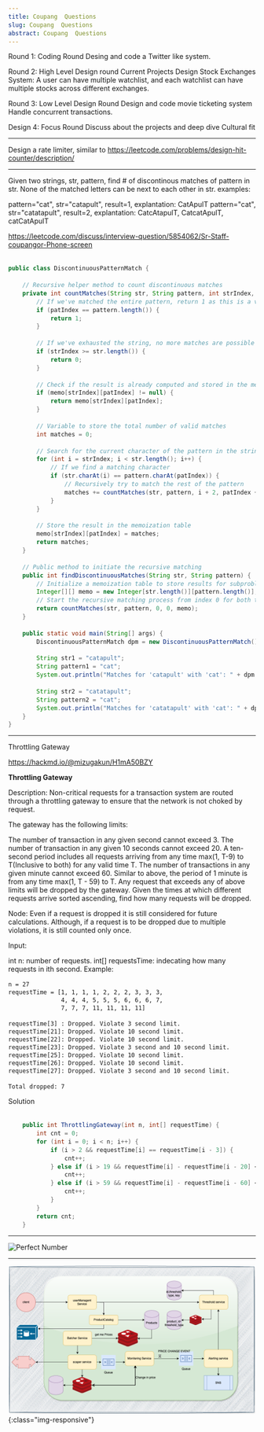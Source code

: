 ```yaml
---
title: Coupang  Questions
slug: Coupang  Questions
abstract: Coupang  Questions
---
```


Round 1: Coding Round
Desing and code a Twitter like system.


Round 2: High Level Design round
Current Projects
Design Stock Exchanges System: A user can have multiple watchlist, and each watchlist can have multiple stocks across different exchanges.


Round 3: Low Level Design Round
Design and code movie ticketing system
Handle concurrent transactions.


Design 4: Focus Round
Discuss about the projects and deep dive
Cultural fit

-------------

Design a rate limiter, similar to https://leetcode.com/problems/design-hit-counter/description/


-----------

Given two strings, str, pattern, find # of discontinous matches of pattern in str. None of the matched letters can be next to each other in str.
examples:


pattern="cat", str="catapult", result=1, explantation: CatApulT
pattern="cat", str="catatapult", result=2, explantation: CatcAtapulT, CatcatApulT, catCatApulT

https://leetcode.com/discuss/interview-question/5854062/Sr-Staff-coupangor-Phone-screen

```java 

public class DiscontinuousPatternMatch {

    // Recursive helper method to count discontinuous matches
    private int countMatches(String str, String pattern, int strIndex, int patIndex, Integer[][] memo) {
        // If we've matched the entire pattern, return 1 as this is a valid match
        if (patIndex == pattern.length()) {
            return 1;
        }

        // If we've exhausted the string, no more matches are possible
        if (strIndex >= str.length()) {
            return 0;
        }

        // Check if the result is already computed and stored in the memoization table
        if (memo[strIndex][patIndex] != null) {
            return memo[strIndex][patIndex];
        }

        // Variable to store the total number of valid matches
        int matches = 0;

        // Search for the current character of the pattern in the string from the current position
        for (int i = strIndex; i < str.length(); i++) {
            // If we find a matching character
            if (str.charAt(i) == pattern.charAt(patIndex)) {
                // Recursively try to match the rest of the pattern
                matches += countMatches(str, pattern, i + 2, patIndex + 1, memo); // Move to the next character in pattern and skip at least 1 char in str
            }
        }

        // Store the result in the memoization table
        memo[strIndex][patIndex] = matches;
        return matches;
    }

    // Public method to initiate the recursive matching
    public int findDiscontinuousMatches(String str, String pattern) {
        // Initialize a memoization table to store results for subproblems
        Integer[][] memo = new Integer[str.length()][pattern.length()];
        // Start the recursive matching process from index 0 for both the string and the pattern
        return countMatches(str, pattern, 0, 0, memo);
    }

    public static void main(String[] args) {
        DiscontinuousPatternMatch dpm = new DiscontinuousPatternMatch();

        String str1 = "catapult";
        String pattern1 = "cat";
        System.out.println("Matches for 'catapult' with 'cat': " + dpm.findDiscontinuousMatches(str1, pattern1));  // Output: 1

        String str2 = "catatapult";
        String pattern2 = "cat";
        System.out.println("Matches for 'catatapult' with 'cat': " + dpm.findDiscontinuousMatches(str2, pattern2));  // Output: 2
    }
}


```

-----------
Throttling Gateway

https://hackmd.io/@mizugakun/H1mA50BZY



**Throttling Gateway**

Description:
Non-critical requests for a transaction system are routed through a throttling gateway to ensure that the network is not choked by request.

The gateway has the following limits:

The number of transaction in any given second cannot exceed 3.
The number of transaction in any given 10 seconds cannot exceed 20. A ten-second period includes all requests arriving from any time max(1, T-9) to T(Inclusive to both) for any valid time T.
The number of transactions in any given minute cannot exceed 60. Similar to above, the period of 1 minute is from any time max(1, T - 59) to T.
Any request that exceeds any of above limits will be dropped by the gateway. Given the times at which different requests arrive sorted ascending, find how many requests will be dropped.

Node: Even if a request is dropped it is still considered for future calculations. Although, if a request is to be dropped due to multiple violations, it is still counted only once.

Input:

int n: number of requests.
int[] requestsTime: indecating how many requests in ith second.
Example:
```
n = 27
requestTime = [1, 1, 1, 1, 2, 2, 2, 3, 3, 3,
               4, 4, 4, 5, 5, 5, 6, 6, 6, 7,
               7, 7, 7, 11, 11, 11, 11]

requestTime[3] : Dropped. Violate 3 second limit.
requestTime[21]: Dropped. Violate 10 second limit.
requestTime[22]: Dropped. Violate 10 second limit.
requestTime[23]: Dropped. Violate 3 second and 10 second limit.
requestTime[25]: Dropped. Violate 10 second limit.
requestTime[26]: Dropped. Violate 10 second limit.
requestTime[27]: Dropped. Violate 3 second and 10 second limit.

Total dropped: 7
```
Solution

```java

    public int ThrottlingGateway(int n, int[] requestTime) {
        int cnt = 0;
        for (int i = 0; i < n; i++) {
            if (i > 2 && requestTime[i] == requestTime[i - 3]) {
                cnt++;
            } else if (i > 19 && requestTime[i] - requestTime[i - 20] < 10) {
                cnt++;
            } else if (i > 59 && requestTime[i] - requestTime[i - 60] < 60) {
                cnt++;
            }
        }
        return cnt;
    }

```



-----------

![Perfect Number](https://assets.leetcode.com/users/images/0dede80b-9d1e-4b60-83b5-4c4c4e0d311c_1609486472.671342.png)


-----------

![image-title-here](assets/gitbook/images/one.drawio.png){:class="img-responsive"}